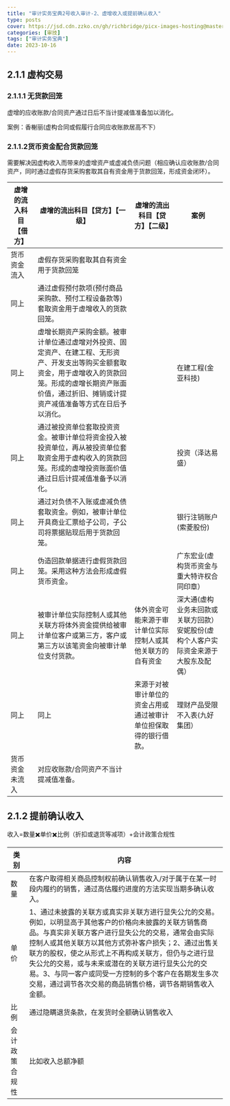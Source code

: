 ```yaml
---
title: "审计实务宝典2号收入审计-2、虚增收入或提前确认收入"
type: posts
cover: https://jsd.cdn.zzko.cn/gh/richbridge/picx-images-hosting@master/thumbnail/审技.jpg
categories: [审技]
tags: ["审计实务宝典"]
date: 2023-10-16
---
```

## 2.1.1 虚构交易
### 2.1.1.1 无货款回笼
虚增的应收账款/合同资产通过日后不当计提减值准备加以消化。

案例：香榭丽(虚构合同或假履行合同应收账款居高不下）

### 2.1.1.2货币资金配合货款回笼
需要解决因虚构收入而带来的虚增资产或虚减负债问题（相应确认应收账款/合同资产，同时通过虚假存货采购套取其自有资金用于货款回笼，形成资金闭环）。

| 虚增的流入科目【借方】 | 虚增的流出科目【贷方】【一级】                                                                                             | 虚增的流出科目【贷方】【二级】                  | 案例                                          |
|-------------|-------------------------------------------------------------------------------------------------------------|----------------------------------|---------------------------------------------|
| 货币资金流入      | 虚假存货采购套取其自有资金用于货款回笼                                                                                         |                                  |                                             |
| 同上          | 通过虚假预付款项(预付商品采购款、预付工程设备款等)套取资金用于虚增收入的货款回笼。                                                                  |                                  |                                             |
| 同上          | 虚增长期资产采购金额。被审计单位通过虚增对外投资、固定资产、在建工程、无形资产、开发支出等购买金额套取资金，用于虚增收入的货款回笼。形成的虚增长期资产账面价值，通过折旧、摊销或计提资产减值准备等方式在日后予以消化。 |                                  | 在建工程(金亚科技)                                  |
| 同上          | 通过被投资单位套取投资资金。被审计单位将资金投入被投资单位，再从被投资单位套取资金用于虚构收入的货款回笼。形成的虚增投资账面价值通过日后计提减值准备予以消化。                             |                                  | 投资（泽达易盛）                                    |
| 同上          | 通过对负债不入账或虚减负债套取资金。例如，被审计单位开具商业汇票给子公司，子公司将票据贴现后用于货款回笼。                                                       |                                  | 银行注销账户(索菱股份)                                |
| 同上          | 伪造回款单据进行虚假货款回笼。采用这种方法会形成虚假货币资金。                                                                             |                                  | 广东宏业(虚构货币资金与重大特许权合同印章）                      |
| 同上          | 被审计单位实际控制人或其他关联方将体外资金提供给被审计单位客户或第三方，客户或第三方以该笔资金向被审计单位支付货款。                                                  | 体外资金可能来源于审计单位实际控制人或其他关联方的自有资金    | 深大通(虚构业务未回款或关联方回款）安妮股份(虚构个人客户实际资金来源于大股东及配偶） |
| 同上          | 同上                                                                                                          | 来源于对被审计单位的资金占用或通过被审计单位担保取得的银行借款。 | 理财产品受限不入表(九好集团）                             |
| 货币资金未流入     | 对应收账款/合同资产不当计提减值准备。                                                                                         |                                  |                                             |



## 2.1.2 提前确认收入
收入=数量✖️单价✖️比例（折扣或退货等减项）+会计政策合规性

| 类别      | 内容                                                                                                                                                                                                                           |
|---------|------------------------------------------------------------------------------------------------------------------------------------------------------------------------------------------------------------------------------|
| 数量      | 在客户取得相关商品控制权前确认销售收入/对于属于在某一时段内履约的销售，通过高估履约进度的方法实现当期多确认收入。                                                                                                                                                                    |
| 单价      | 1、通过未披露的关联方或真实非关联方进行显失公允的交易。例如，以明显高于其他客户的价格向未披露的关联方销售商品。与真实非关联方客户进行显失公允的交易，通常会由实际控制人或其他关联方以其他方式弥补客户损失；2、通过出售关联方的股权，使之从形式上不再构成关联方，但仍与之进行显失公允的交易，或与未来或潜在的关联方进行显失公允的交易。3、与同一客户或同受一方控制的多个客户在各期发生多次交易，通过调节各次交易的商品销售价格，调节各期销售收入金额。 |
| 比例      | 通过隐瞒退货条款，在发货时全额确认销售收入                                                                                                                                                                                                        |
| 会计政策合规性 | 比如收入总额净额                                                                                                                                                                                                                     |
